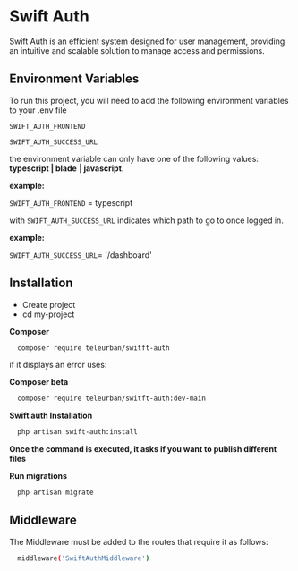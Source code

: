 
# Swift Auth

Swift Auth is an efficient system designed for user management, providing an intuitive and scalable solution to manage access and permissions.


## Environment Variables

To run this project, you will need to add the following environment variables to your .env file

`SWIFT_AUTH_FRONTEND`

`SWIFT_AUTH_SUCCESS_URL`


the environment variable can only have one of the following values: **typescript | blade** | **javascript**.

**example:**

`SWIFT_AUTH_FRONTEND` = typescript


with `SWIFT_AUTH_SUCCESS_URL` indicates which path to go to once logged in.

**example:**

`SWIFT_AUTH_SUCCESS_URL`= '/dashboard'

## Installation

- Create project
- cd my-project

**Composer**
```bash
  composer require teleurban/switft-auth
``` 
if it displays an error uses: 

**Composer beta**
```bash
  composer require teleurban/switft-auth:dev-main
``` 

**Swift auth Installation**
```bash
  php artisan swift-auth:install
``` 
**Once the command is executed, it asks if you want to publish different files**


**Run migrations**
```bash
  php artisan migrate
``` 


## Middleware

The Middleware must be added to the routes that require it as follows: 

```bash
  middleware('SwiftAuthMiddleware')
``` 




